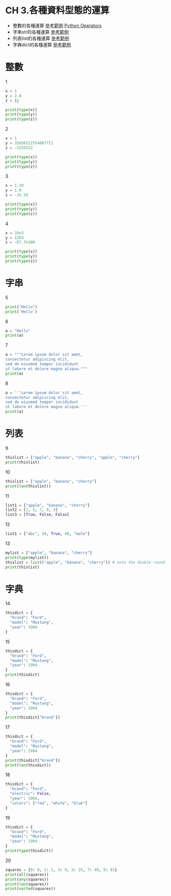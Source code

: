# CH 3.各種資料型態的運算
  - 整數的各種運算 [參考範例](https://www.w3schools.com/python/python_numbers.asp)  [Python Operators](https://www.w3schools.com/python/python_operators.asp)
  - 字串str的各種運算 [參考範例](https://www.w3schools.com/python/python_strings.asp)
  - 列表list的各種運算  [參考範例](https://www.w3schools.com/python/python_lists.asp)
  - 字典dict的各種運算 [參考範例](https://www.w3schools.com/python/python_dictionaries.asp)
# 整數
1
```python
x = 1
y = 2.8
z = 1j

print(type(x))
print(type(y))
print(type(z))
```
2
```python
x = 1
y = 35656222554887711
z = -3255522

print(type(x))
print(type(y))
print(type(z))
```
3
```python
x = 1.10
y = 1.0
z = -35.59

print(type(x))
print(type(y))
print(type(z))
```
4
```python
x = 35e3
y = 12E4
z = -87.7e100

print(type(x))
print(type(y))
print(type(z))
```
# 字串
5
```python
print("Hello")
print('Hello')
```
6
```python
a = "Hello"
print(a)
```
7
```python
a = """Lorem ipsum dolor sit amet,
consectetur adipiscing elit,
sed do eiusmod tempor incididunt
ut labore et dolore magna aliqua."""
print(a)
```
8
```python
a = '''Lorem ipsum dolor sit amet,
consectetur adipiscing elit,
sed do eiusmod tempor incididunt
ut labore et dolore magna aliqua.'''
print(a)
```
# 列表
9
```python
thislist = ["apple", "banana", "cherry", "apple", "cherry"]
print(thislist)
```
10
```python
thislist = ["apple", "banana", "cherry"]
print(len(thislist))
```
11
```python
list1 = ["apple", "banana", "cherry"]
list2 = [1, 5, 7, 9, 3]
list3 = [True, False, False]
```
12
```python
list1 = ["abc", 34, True, 40, "male"]
```
13
```python
mylist = ["apple", "banana", "cherry"]
print(type(mylist))
thislist = list(("apple", "banana", "cherry")) # note the double round-brackets
print(thislist)
```
# 字典
14
```python
thisdict = {
  "brand": "Ford",
  "model": "Mustang",
  "year": 1964
}
```
15
```python
thisdict = {
  "brand": "Ford",
  "model": "Mustang",
  "year": 1964
}
print(thisdict)
```
16
```python
thisdict = {
  "brand": "Ford",
  "model": "Mustang",
  "year": 1964
}
print(thisdict["brand"])
```
17
```python
thisdict = {
  "brand": "Ford",
  "model": "Mustang",
  "year": 1964
}
print(thisdict["brand"])
print(len(thisdict))
```
18
```python
thisdict = {
  "brand": "Ford",
  "electric": False,
  "year": 1964,
  "colors": ["red", "white", "blue"]
}
```
19
```python
thisdict = {
  "brand": "Ford",
  "model": "Mustang",
  "year": 1964
}
print(type(thisdict))
```
20
```python
squares = {0: 0, 1: 1, 3: 9, 5: 25, 7: 49, 9: 81}
print(all(squares))
print(any(squares))
print(len(squares))
print(sorted(squares))
```
